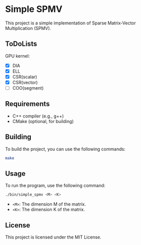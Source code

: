 # Simple SPMV

This project is a simple implementation of Sparse Matrix-Vector Multiplication (SPMV).

## ToDoLists

GPU kernel:
- [X] DIA
- [X] ELL
- [X] CSR(scalar)
- [X] CSR(vector)
- [ ] COO(segment)

## Requirements

- C++ compiler (e.g., g++)
- CMake (optional, for building)

## Building

To build the project, you can use the following commands:

```sh
make
```

## Usage

To run the program, use the following command:

```sh
./bin/simple_spmv <M> <K>
```

- `<M>`: The dimension M of the matrix.
- `<K>`: The dimension K of the matrix.

## License

This project is licensed under the MIT License.